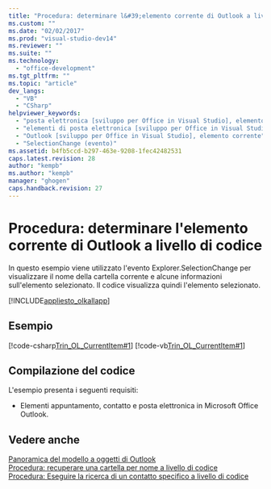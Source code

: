 ```yaml
---
title: "Procedura: determinare l&#39;elemento corrente di Outlook a livello di codice"
ms.custom: ""
ms.date: "02/02/2017"
ms.prod: "visual-studio-dev14"
ms.reviewer: ""
ms.suite: ""
ms.technology: 
  - "office-development"
ms.tgt_pltfrm: ""
ms.topic: "article"
dev_langs: 
  - "VB"
  - "CSharp"
helpviewer_keywords: 
  - "posta elettronica [sviluppo per Office in Visual Studio], elemento corrente"
  - "elementi di posta elettronica [sviluppo per Office in Visual Studio], corrente"
  - "Outlook [sviluppo per Office in Visual Studio], elemento corrente"
  - "SelectionChange (evento)"
ms.assetid: b4fb5ccd-b297-463e-9208-1fec42482531
caps.latest.revision: 28
author: "kempb"
ms.author: "kempb"
manager: "ghogen"
caps.handback.revision: 27
---
```

# Procedura: determinare l&#39;elemento corrente di Outlook a livello di codice
  In questo esempio viene utilizzato l'evento Explorer.SelectionChange per visualizzare il nome della cartella corrente e alcune informazioni sull'elemento selezionato.  Il codice visualizza quindi l'elemento selezionato.  
  
 [!INCLUDE[appliesto_olkallapp](../vsto/includes/appliesto-olkallapp-md.md)]  
  
## Esempio  
 [!code-csharp[Trin_OL_CurrentItem#1](../snippets/csharp/VS_Snippets_OfficeSP/Trin_OL_CurrentItem/CS/thisaddin.cs#1)]
 [!code-vb[Trin_OL_CurrentItem#1](../snippets/visualbasic/VS_Snippets_OfficeSP/Trin_OL_CurrentItem/VB/thisaddin.vb#1)]  
  
## Compilazione del codice  
 L'esempio presenta i seguenti requisiti:  
  
-   Elementi appuntamento, contatto e posta elettronica in Microsoft Office Outlook.  
  
## Vedere anche  
 [Panoramica del modello a oggetti di Outlook](../vsto/outlook-object-model-overview.md)   
 [Procedura: recuperare una cartella per nome a livello di codice](../vsto/how-to-programmatically-retrieve-a-folder-by-name.md)   
 [Procedura: Eseguire la ricerca di un contatto specifico a livello di codice](../vsto/how-to-programmatically-search-for-a-specific-contact.md)  
  
  